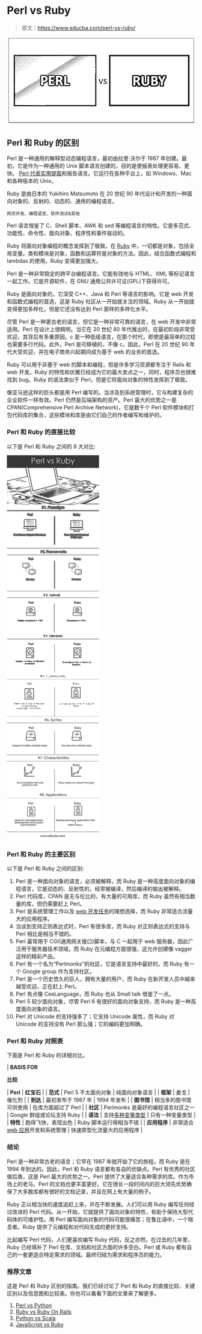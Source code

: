 # Perl vs Ruby

> 原文：<https://www.educba.com/perl-vs-ruby/>

![Perl vs Ruby](img/e09f8466fd0c7a8c3da2a2e976b2cb75.png)



## Perl 和 Ruby 的区别

Perl 是一种通用的解释型动态编程语言，最初由拉里·沃尔于 1987 年创建。最初，它是作为一种通用的 Unix 脚本语言创建的，目的是使报表处理更容易、更快。 [Perl 代表实用提取](https://www.educba.com/install-perl/)和报告语言。它运行在各种平台上，如 Windows、Mac 和各种版本的 Unix。

Ruby 是由日本的 Yukihiro Matsumoto 在 20 世纪 90 年代设计和开发的一种面向对象的、反射的、动态的、通用的编程语言。

<small>网页开发、编程语言、软件测试&其他</small>

Perl 语言借鉴了 C、Shell 脚本、AWK 和 sed 等编程语言的特性。它是多范式、功能性、命令性、面向对象、程序性和事件驱动的。

Ruby 将面向对象编程的概念发挥到了极致。在 [Ruby](https://www.educba.com/install-ruby/) 中，一切都是对象，包括全局变量。类和模块是对象，函数和运算符是对象的方法。因此，结合函数式编程和 lambdas 的使用，Ruby 变得更加强大。

Perl 是一种非常稳定的跨平台编程语言。它能有效地与 HTML、XML 等标记语言一起工作。它是开源软件，在 GNU 通用公共许可证(GPL)下获得许可。

Ruby 是面向对象的，它深受 C++、Java 和 Perl 等语言的影响。它是 web 开发和函数式编程的首选，这是 Ruby 社区从一开始就关注的领域。Ruby 从一开始就变得更加多样化，但是它还没有达到 Perl 那样的多样化水平。

尽管 Perl 是一种更古老的语言，但它是一种非常可靠的语言，在 web 开发中非常适用。Perl 在设计上很精明。当它在 20 世纪 80 年代推出时，在最初阶段非常受欢迎，其背后有多重原因。c 是一种低级语言，在那个时代，即使是最简单的过程也需要多行代码。此外，Perl 是可移植的，不像 c。因此，Perl 在 20 世纪 90 年代大受欢迎，并在电子商务兴起期间成为基于 web 的业务的首选。

Ruby 可以用于非基于 web 的脚本和编程，但是许多学习资源都专注于 Rails 和 web 开发。Ruby 的特性和优雅已经成为它的最大卖点之一，同时，程序员也很难找到 bug。Ruby 的语法类似于 Perl，但是它将面向对象的特性发挥到了极致。

像亚马逊这样的巨头都是用 Perl 编写的。当涉及到系统管理时，它与构建复杂的企业软件一样有效。Perl 仍然是后端架构的资产。Perl 最大的优势之一是 CPAN(Comprehensive Perl Archive Network)，它是数千个 Perl 软件模块和打包代码库的集合，这些模块和库是由它们自己的作者编写和维护的。

### Perl 和 Ruby 的直接比较

以下是 Perl 和 Ruby 之间的 8 大对比:

![Perl vs Ruby Infographics](img/fda807e2441871fdf3e61cacfb014759.png)



### Perl 和 Ruby 的主要区别

以下是 Perl 和 Ruby 之间的区别:

1.  Perl 是一种面向对象的语言，必须被解释，而 Ruby 是一种高度面向对象的编程语言，它是动态的、反射性的，经常被编译，然后编译的输出被解释。
2.  Perl 代码库，CPAN 是无与伦比的，有大量的可用库，而 Ruby 虽然有相当数量的库，但仍需要赶上 Perl。
3.  Perl 是系统管理工作以及 [web 开发任务](https://www.educba.com/data-science-vs-web-development/)的理想选择，而 Ruby 非常适合流量大的应用程序。
4.  当谈到支持正则表达式时，Perl 有很多库，而 Ruby 对正则表达式的支持与 Perl 相比是相当不错的。
5.  Perl 最常用于 CGI(通用网关接口)脚本，与 C 一起用于 web 服务器，因此广泛用于服务器技术领域，而 Ruby 在元编程方面很强，这允许创建像 vagger 这样的精彩产品。
6.  Perl 有一个名为“Perlmonks”的社区，它是语言支持中最好的，而 Ruby 有一个 Google group 作为支持社区。
7.  Perl 是一个历史悠久的巨人，拥有大量的用户，而 Ruby 在新开发人员中越来越受欢迎，正在赶上 Perl。
8.  Perl 有点像 CeeLanguage，而 Ruby 也从 Small talk 借鉴了一点。
9.  Perl 5 较少面向对象，尽管 Perl 6 有很好的面向对象支持，而 Ruby 是一种高度面向对象的语言。
10.  Perl 对 Unicode 的支持强多了；它支持 Unicode 属性，而 Ruby 对 Unicode 的支持没有 Perl 那么强；它的编码更加明确。

### Perl 和 Ruby 对照表

下面是 Perl 和 Ruby 的详细对比。

| **BASIS FOR**

**比较**

 | **Perl** | **红宝石** |
| **范式** | Perl 5 不太面向对象 | 纯面向对象语言 |
| **框架** | 姜戈 | 催化剂 |
| **到达** | 最初发布于 1987 年 | 1994 年发布 |
| **图书馆** | 相当多的图书馆可供使用 | 在库方面超过了 Perl |
| **社区** | Perlmonks 是最好的编程语言社区之一 | Google 群组或论坛支持 Ruby |
| **语法** | 支持[多种变量类型](https://www.educba.com/python-variable-types/) | 只有一种变量类型 |
| **特性** | 跑得飞快，表现出色 | Ruby 脚本运行得相当不错 |
| **应用程序** | 非常适合 [web 应用](https://www.educba.com/what-is-web-application/)开发和系统管理 | 快速原型化流量大的应用程序 |

### 结论

Perl 是一种非常古老的语言；它早在 1987 年就开始了它的旅程，而 Ruby 是在 1994 年到达的。因此，Perl 和 Ruby 语言都有各自的优缺点。Perl 有优秀的社区做后盾，这是 Perl 最大的优势之一。Perl 提供了大量适合各种需求的库。作为市场上的老马，Perl 的文档也更丰富更好。它在很长一段时间内的巨大领先优势确保了大多数库都有很好的文档记录，并且在网上有大量的例子。

Ruby 正以相当快的速度追赶上来，并在不断发展。人们可以用 Ruby 编写任何经过改进的 Perl 代码。从一开始，它就提供了面向对象的特性，有助于保持大型代码体的可维护性。用 Perl 编写面向对象的代码可能很痛苦；在鲁比语中，一个喘息者。Ruby 提供了元编程和对代码生成的更好支持。

比起编写 Perl 代码，人们更喜欢编写 Ruby 代码，反之亦然。在过去的几年里，Ruby 已经填补了 Perl 在库、文档和社区方面的许多空白。Perl 或 Ruby 都有自己的一套更适合特定需求的领域。最终归结为需求和程序员的能力。

### 推荐文章

这是 Perl 和 Ruby 区别的指南。我们已经讨论了 Perl 和 Ruby 的直接比较、关键区别以及信息图和比较表。你也可以看看下面的文章来了解更多。

1.  [Perl vs Python](https://www.educba.com/perl-vs-python/)
2.  [Ruby vs Ruby On Rails](https://www.educba.com/ruby-vs-ruby-on-rails/)
3.  [Python vs Scala](https://www.educba.com/python-vs-scala/)
4.  [JavaScript vs Ruby](https://www.educba.com/javascript-vs-ruby/)





